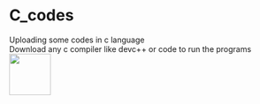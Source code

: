 # C_codes
Uploading some codes in c language <br>
Download any c compiler like devc++ or code to run the programs 
<br>
<img src="https://upload.wikimedia.org/wikipedia/commons/thumb/1/18/C_Programming_Language.svg/1200px-C_Programming_Language.svg.png" 
style="height:75px">
